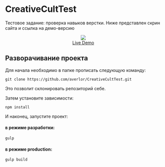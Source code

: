 # CreativeCultTest
Тестовое задание: проверка навыков верстки. Ниже представлен скрин сайта и ссылка на демо-версию


<p align="center">
  <a href="http://averlor-todo.surge.sh/" target="_blank">
    <img src="public/todo.png">
    <br>
    Live Demo
  </a>
</p>


## Разворачивание проекта
Для начала необходимо в папке прописать следующую команду:

```
git clone https://github.com/averlor/CreativeCultTest.git
```
Это позволит склонировать репозиторий себе.

Затем установите зависимости:

```
npm install
```

И наконец, запустите проект:

#### в режиме разработки:
```
gulp
```

#### в режиме production:
```
gulp build
```